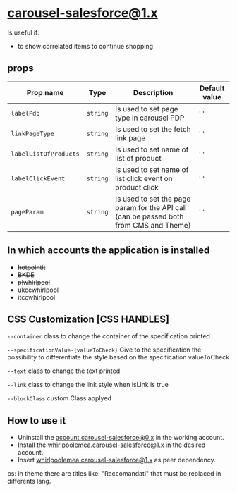 # carousel-salesforce@1.x

Is useful if:

- to show correlated items to continue shopping

## props

| Prop name             | Type     | Description                                              | Default value |
| --------------------- | -------- | -------------------------------------------------------- | ------------- |
| `labelPdp`            | `string` | Is used to set page type in carousel PDP                 | `''`          |
| `linkPageType`        | `string` | Is used to set the fetch link page                       | `''`          |
| `labelListOfProducts` | `string` | Is used to set name of list of product                   | `''`          |
| `labelClickEvent`     | `string` | Is used to set name of list click event on product click | `''`          |
| `pageParam`     | `string` | Is used to set the page param for the API call (can be passed both from CMS and Theme) | `''`          |

## In which accounts the application is installed

- ~~hotpointit~~
- ~~BKDE~~
- ~~plwhirlpool~~
- ukccwhirlpool
- itccwhirlpool

## CSS Customization [CSS HANDLES]

`--container` class to change the container of the specification printed

`--specificationValue-{valueToCheck}` Give to the specification the possibility to differentiate the style based on the specification valueToCheck

`--text` class to change the text printed

`--link` class to change the link style when isLink is true

`--blockClass` custom Class applyed

## How to use it

- Uninstall the account.carousel-salesforce@0.x in the working account.
- Install the whirlpoolemea.carousel-salesforce@1.x in the desired account.
- Insert whirlpoolemea.carousel-salesforce@1.x as peer dependency.

ps: in theme there are titles like: "Raccomandati" that must be replaced in differents lang.
